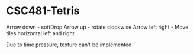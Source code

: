 # CSC481-Tetris

Arrow down - softDrop
Arrow up - rotate clockwise
Arrow left right - Move tiles horizontal left and right

Due to time pressure, texture can't be implemented.
